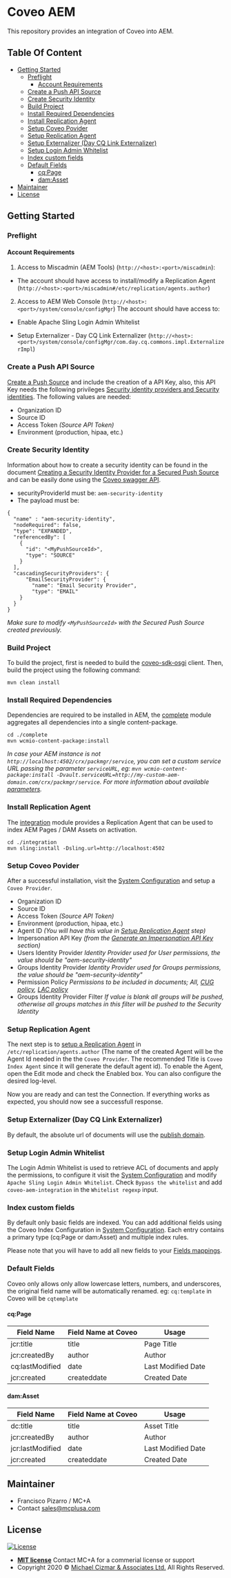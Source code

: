 # Coveo AEM

This repository provides an integration of Coveo into AEM.

## Table Of Content

- [Getting Started](#getting-started)
  * [Preflight](#preflight)
    + [Account Requirements](#account-requirements)
  * [Create a Push API Source](#create-a-push-api-source)
  * [Create Security Identity](#create-security-identity)
  * [Build Project](#build-project)
  * [Install Required Dependencies](#install-required-dependencies)
  * [Install Replication Agent](#install-replication-agent)
  * [Setup Coveo Povider](#setup-coveo-povider)
  * [Setup Replication Agent](#setup-replication-agent)
  * [Setup Externalizer (Day CQ Link Externalizer)](#setup-externalizer--day-cq-link-externalizer-)
  * [Setup Login Admin Whitelist](#setup-login-admin-whitelist)
  * [Index custom fields](#index-custom-fields)
  * [Default Fields](#default-fields)
    + [cq:Page](#cq-page)
    + [dam:Asset](#dam-asset)
- [Maintainer](#maintainer)
- [License](#license)

## Getting Started

### Preflight

#### Account Requirements

 1. Access to Miscadmin (AEM Tools) (`http://<host>:<port>/miscadmin`):

  - The account should have access to install/modify a Replication Agent (`http://<host>:<port>/miscadmin#/etc/replication/agents.author`)

 2. Access to AEM Web Console (`http://<host>:<port>/system/console/configMgr`) The account should have access to:

  - Enable Apache Sling Login Admin Whitelist

  - Setup Externalizer - Day CQ Link Externalizer (`http://<host>:<port>/system/console/configMgr/com.day.cq.commons.impl.ExternalizerImpl`)

### Create a Push API Source

[Create a Push Source](https://docs.coveo.com/en/94/cloud-v2-developers/creating-a-push-source) and include the creation of a API Key, also, this API Key needs the following privileges [Security identity providers and Security identities](https://docs.coveo.com/en/1905/cloud-v2-administrators/managing-security-identities#required-privileges).
The following values are needed:

 - Organization ID
 - Source ID
 - Access Token _(Source API Token)_
 - Environment (production, hipaa, etc.)


### Create Security Identity

Information about how to create a security identity can be found in the document [Creating a Security Identity Provider for a Secured Push Source](https://docs.coveo.com/en/85/cloud-v2-developers/creating-a-security-identity-provider-for-a-secured-push-source) and can be easily done using the [Coveo swagger API](https://platform.cloud.coveo.com/docs?api=SecurityCache#!/Security32Providers/rest_organizations_paramId_securityproviders_paramId_put).

 - securityProviderId must be: `aem-security-identity`
 - The payload must be:
```
{
  "name" : "aem-security-identity",
  "nodeRequired": false,
  "type": "EXPANDED",
  "referencedBy": [
    {
      "id": "<MyPushSourceId>",
      "type": "SOURCE"
    }
  ],
  "cascadingSecurityProviders": {
      "EmailSecurityProvider": {
        "name": "Email Security Provider",
        "type": "EMAIL"
    }
  }
}
```
_Make sure to modify `<MyPushSourceId>` with the Secured Push Source created previously._

### Build Project

To build the project, first is needed to build the [coveo-sdk-osgi](#repo) client.
Then, build the project using the following command:

```
mvn clean install
```

### Install Required Dependencies

Dependencies are required to be installed in AEM, the [complete](/complete) module aggregates all dependencies into a single content-package.

```
cd ./complete
mvn wcmio-content-package:install
```
_In case your AEM instance is not `http://localhost:4502/crx/packmgr/service`, you can set a custom service URL passing the parameter `serviceURL`, eg: `mvn wcmio-content-package:install -Dvault.serviceURL=http://my-custom-aem-domain.com/crx/packmgr/service`. 
For more information about available [parameters](https://wcm.io/tooling/maven/plugins/wcmio-content-package-maven-plugin/install-mojo.html)._

### Install Replication Agent

The [integration](/integration) module provides a Replication Agent that can be used to index AEM Pages / DAM Assets on activation.

```
cd ./integration
mvn sling:install -Dsling.url=http://localhost:4502
```

### Setup Coveo Povider

After a successful installation, visit the [System Configuration](http://localhost:4502/system/console/configMgr) and setup a `Coveo Provider`.

 - Organization ID
 - Source ID
 - Access Token _(Source API Token)_
 - Environment (production, hipaa, etc.)
 - Agent ID _(You will have this value in [Setup Replication Agent](#setup-replication-agent) step)_
 - Impersonation API Key _(from the [Generate an Impersonation API Key](#generate-an-impersonation-api-key) section)_
 - Users Identity Provider _Identity Provider used for User permissions, the value should be "aem-security-identity"_
 - Groups Identity Provider _Identity Provider used for Groups permissions, the value should be "aem-security-identity"_
 - Permission Policy _Permissions to be included in documents; All, [CUG policy](https://docs.adobe.com/content/help/en/experience-manager-65/administering/security/closed-user-groups.html), [LAC policy](https://helpx.adobe.com/experience-manager/6-3/sites/administering/using/user-group-ac-admin.html#AccessRightManagement)_
 - Groups Identity Provider Filter _If value is blank all groups will be pushed, otherwise all groups matches in this filter will be pushed to the Security Identity_

### Setup Replication Agent

The next step is to [setup a Replication Agent](http://localhost:4502/miscadmin#/etc/replication/agents.author) in `/etc/replication/agents.author` (The name of the created Agent will be the Agent Id needed in the the `Coveo Provider`. The recommended Title is `Coveo Index Agent` since it will generate the default agent id). To enable the Agent, open the Edit mode and check the Enabled box. You can also configure the desired log-level.

Now you are ready and can test the Connection. If everything works as expected, you should now see a successfull response.

### Setup Externalizer (Day CQ Link Externalizer)

By default, the absolute url of documents will use the [publish domain](https://docs.adobe.com/content/help/en/experience-manager-64/developing/platform/externalizer.html).

### Setup Login Admin Whitelist

The Login Admin Whitelist is used to retrieve ACL of documents and apply the permissions, to configure it visit the [System Configuration](http://localhost:4502/system/console/configMgr) and modify `Apache Sling Login Admin Whitelist`. Check `Bypass the whitelist` and add `coveo-aem-integration` in the `Whitelist regexp` input.


### Index custom fields

By default only basic fields are indexed. You can add additional fields using the Coveo Index Configuration in [System Configuration](http://localhost:4502/system/console/configMgr). Each entry contains a primary type (cq:Page or dam:Asset) and multiple index rules.

Please note that you will have to add all new fields to your [Fields mappings](https://docs.coveo.com/en/1833/cloud-v2-administrators/adding-and-managing-fields#add-a-field).

### Default Fields

Coveo only allows only allow lowercase letters, numbers, and underscores, the original field name will be automatically renamed. eg: `cq:template` in Coveo will be `cqtemplate`

#### cq:Page

| Field Name      | Field Name at Coveo | Usage              |
| --------------- | ------------------- | ------------------ |
| jcr:title       | title               | Page Title         |
| jcr:createdBy   | author              | Author             |
| cq:lastModified | date                | Last Modified Date |
| jcr:created     | createddate         | Created Date       |

#### dam:Asset

| Field Name       | Field Name at Coveo | Usage              |
| ---------------- | ------------------- | ------------------ |
| dc:title         | title               | Asset Title        |
| jcr:createdBy    | author              | Author             |
| jcr:lastModified | date                | Last Modified Date |
| jcr:created      | createddate         | Created Date       |

## Maintainer

* Francisco Pizarro / MC+A
* Contact sales@mcplusa.com

## License

[![License](http://img.shields.io/:license-mit-blue.svg?style=flat-square)](http://badges.mit-license.org)

- **[MIT license](http://opensource.org/licenses/mit-license.php)**
Contact MC+A for a commerial license or support
- Copyright 2020 © [Michael Cizmar & Associates Ltd.](https://www.mcplusa.com) All Rights Reserved.


